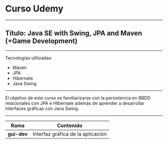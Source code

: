 # Curso Udemy
---
## Título: Java SE with Swing, JPA and Maven (+Game Development)
---
Tecnologías utilizadas:
- Maven
- JPA
- Hibernate
- Java Swing
---

El objetivo de este curso es familiarizarse con la persistencia en BBDD relacionales con JPA e HIbernate además de aprender a desarrollar interfaces gráficas con Java Swing.

---


|Rama|Contenido|
|:-:|:-:|
|**gui-dev**|Interfaz gráfica de la aplicación|
